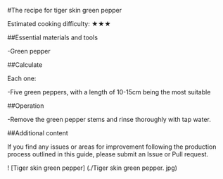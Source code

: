 #The recipe for tiger skin green pepper

Estimated cooking difficulty: ★★★

##Essential materials and tools

-Green pepper

##Calculate

Each one:

-Five green peppers, with a length of 10-15cm being the most suitable

##Operation

-Remove the green pepper stems and rinse thoroughly with tap water.

##Additional content

If you find any issues or areas for improvement following the production process outlined in this guide, please submit an Issue or Pull request.

! [Tiger skin green pepper] (./Tiger skin green pepper. jpg)